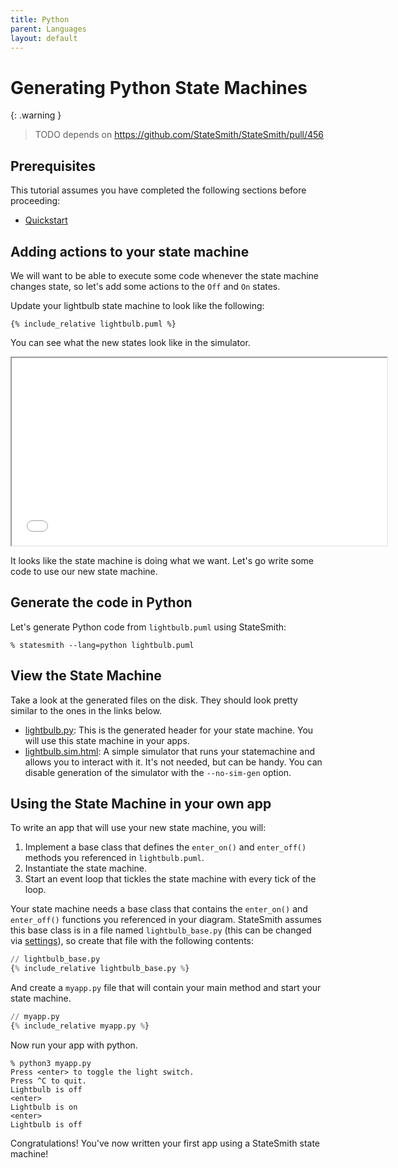 ```yaml
---
title: Python
parent: Languages
layout: default
---
```


# Generating Python State Machines

{: .warning }
> TODO depends on https://github.com/StateSmith/StateSmith/pull/456


## Prerequisites

This tutorial assumes you have completed the following sections before proceeding:
* [Quickstart](/StateSmith/quickstart/)



## Adding actions to your state machine

We will want to be able to execute some code whenever the state machine changes state, so let's add some actions to the `Off` and `On` states.

Update your lightbulb state machine to look like the following:

```plantuml
{% include_relative lightbulb.puml %}
```

You can see what the new states look like in the simulator.

<iframe height="300" width="600" src="gen/lightbulb.sim.html"></iframe>


It looks like the state machine is doing what we want. Let's go write some code to use our new state machine.

## Generate the code in Python

Let's generate Python code from `lightbulb.puml` using StateSmith:

```
% statesmith --lang=python lightbulb.puml
```

## View the State Machine

Take a look at the generated files on the disk. They should look pretty similar to the ones in the links below.

* [lightbulb.py](gen/lightbulb.py): This is the generated header for your state machine. You will use this state machine in your apps.
* [lightbulb.sim.html](gen/lightbulb.sim.html): A simple simulator that runs your statemachine and allows you to interact with it. It's not needed, but can be handy. You can disable generation of the simulator with the `--no-sim-gen` option.


## Using the State Machine in your own app

To write an app that will use your new state machine, you will:

1. Implement a base class that defines the `enter_on()` and `enter_off()` methods you referenced in `lightbulb.puml`.
2. Instantiate the state machine.
3. Start an event loop that tickles the state machine with every tick of the loop.

Your state machine needs a base class that contains the `enter_on()` and `enter_off()` functions you referenced in your diagram. StateSmith assumes this base class is in a file named `lightbulb_base.py` (this can be changed via [settings](/advanced/settings.html)), so create that file with the following contents:

```python
// lightbulb_base.py
{% include_relative lightbulb_base.py %}
```

And create a `myapp.py` file that will contain your main method and start your state machine.

```python
// myapp.py
{% include_relative myapp.py %}
```

Now run your app with python.


```
% python3 myapp.py
Press <enter> to toggle the light switch.
Press ^C to quit.
Lightbulb is off
<enter>
Lightbulb is on
<enter>
Lightbulb is off
```

Congratulations! You've now written your first app using a StateSmith state machine!
